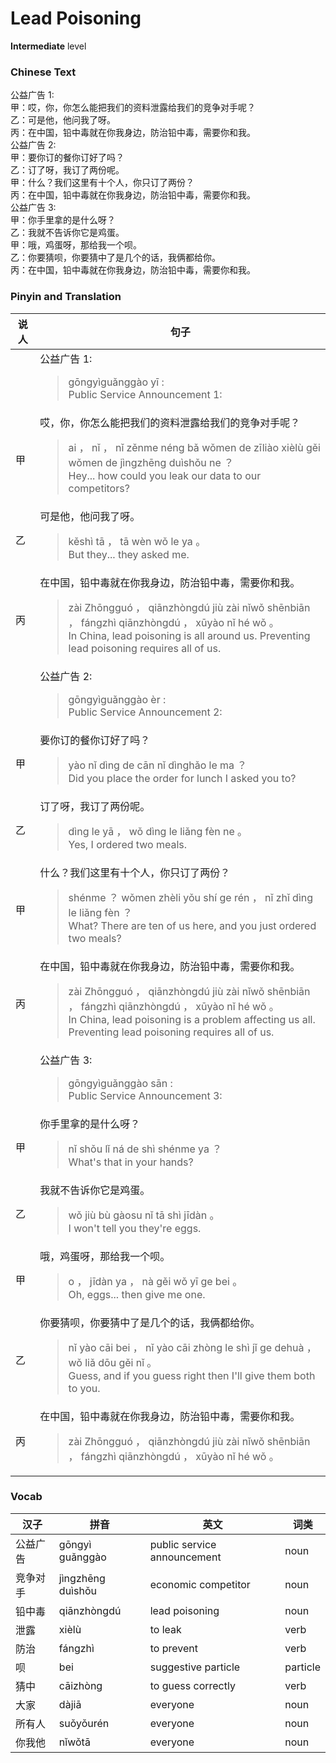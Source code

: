 # Lead Poisoning
**Intermediate** level
### Chinese Text
公益广告 1:<br />甲：哎，你，你怎么能把我们的资料泄露给我们的竞争对手呢？<br />乙：可是他，他问我了呀。<br />丙：在中国，铅中毒就在你我身边，防治铅中毒，需要你和我。<br />公益广告 2:<br />甲：要你订的餐你订好了吗？<br />乙：订了呀，我订了两份呢。<br />甲：什么？我们这里有十个人，你只订了两份？<br />丙：在中国，铅中毒就在你我身边，防治铅中毒，需要你和我。<br />公益广告 3:<br />甲：你手里拿的是什么呀？<br />乙：我就不告诉你它是鸡蛋。<br />甲：哦，鸡蛋呀，那给我一个呗。<br />乙：你要猜呗，你要猜中了是几个的话，我俩都给你。<br />丙：在中国，铅中毒就在你我身边，防治铅中毒，需要你和我。

### Pinyin and Translation
|说人|句子|
|----|----|
||公益广告 1:<blockquote>gōngyìguǎnggào  yī :<br />Public Service Announcement 1:</blockquote>|
|甲|哎，你，你怎么能把我们的资料泄露给我们的竞争对手呢？<blockquote>ai ， nǐ ， nǐ zěnme néng bǎ wǒmen de zīliào xièlù gěi wǒmen de jìngzhēng duìshǒu ne ？<br />Hey... how could you leak our data to our competitors?</blockquote>|
|乙|可是他，他问我了呀。<blockquote>kěshì tā ， tā wèn wǒ le ya 。<br />But they... they asked me.</blockquote>|
|丙|在中国，铅中毒就在你我身边，防治铅中毒，需要你和我。<blockquote>zài Zhōngguó ， qiānzhòngdú jiù zài nǐwǒ shēnbiān ， fángzhì qiānzhòngdú ， xūyào nǐ hé wǒ 。<br />In China, lead poisoning is all around us. Preventing lead poisoning requires all of us.</blockquote>|
||公益广告 2:<blockquote>gōngyìguǎnggào  èr :<br />Public Service Announcement 2:</blockquote>|
|甲|要你订的餐你订好了吗？<blockquote>yào nǐ dìng de cān nǐ dìnghǎo le ma ？<br />Did you place the order for lunch I asked you to?</blockquote>|
|乙|订了呀，我订了两份呢。<blockquote>dìng le yā ， wǒ dìng le liǎng fèn ne 。<br />Yes, I ordered two meals.</blockquote>|
|甲|什么？我们这里有十个人，你只订了两份？<blockquote>shénme ？ wǒmen zhèli yǒu shí ge rén ， nǐ zhǐ dìng le liǎng fèn ？<br />What? There are ten of us here, and you just ordered two meals?</blockquote>|
|丙|在中国，铅中毒就在你我身边，防治铅中毒，需要你和我。<blockquote>zài Zhōngguó ， qiānzhòngdú jiù zài nǐwǒ shēnbiān ， fángzhì qiānzhòngdú ， xūyào nǐ hé wǒ 。<br />In China, lead poisoning is a problem affecting us all. Preventing lead poisoning requires all of us.</blockquote>|
||公益广告 3:<blockquote>gōngyìguǎnggào  sān :<br />Public Service Announcement 3:</blockquote>|
|甲|你手里拿的是什么呀？<blockquote>nǐ shǒu lǐ ná de shì shénme ya ？<br />What's that in your hands?</blockquote>|
|乙|我就不告诉你它是鸡蛋。<blockquote>wǒ jiù bù gàosu nǐ tā shì jīdàn 。<br />I won't tell you they're eggs.</blockquote>|
|甲|哦，鸡蛋呀，那给我一个呗。<blockquote>o ， jīdàn ya ， nà gěi wǒ yī ge bei 。<br />Oh, eggs... then give me one.</blockquote>|
|乙|你要猜呗，你要猜中了是几个的话，我俩都给你。<blockquote>nǐ yào cāi bei ， nǐ yào cāi zhòng le shì jǐ ge dehuà ， wǒ liǎ dōu gěi nǐ 。<br />Guess, and if you guess right then I'll give them both to you.</blockquote>|
|丙|在中国，铅中毒就在你我身边，防治铅中毒，需要你和我。<blockquote>zài Zhōngguó ， qiānzhòngdú jiù zài nǐwǒ shēnbiān ， fángzhì qiānzhòngdú ， xūyào nǐ hé wǒ 。<br /></blockquote>|
### Vocab
|汉子|拼音|英文|词类|
|----|----|----|----|
|公益广告|gōngyì guǎnggào|public service announcement|noun|
|竞争对手|jìngzhēng duìshǒu|economic competitor|noun|
|铅中毒|qiānzhòngdú|lead poisoning|noun|
|泄露|xièlù|to leak|verb|
|防治|fángzhì|to prevent|verb|
|呗|bei|suggestive particle|particle|
|猜中|cāizhòng|to guess correctly|verb|
|大家|dàjiā|everyone|noun|
|所有人|suǒyǒurén|everyone|noun|
|你我他|nǐwǒtā|everyone|noun|